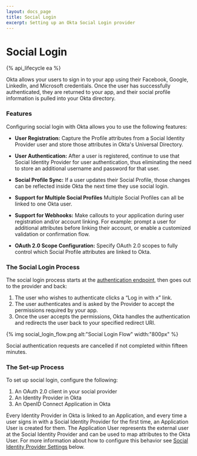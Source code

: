 ```yaml
---
layout: docs_page
title: Social Login
excerpt: Setting up an Okta Social Login provider
---
```


# Social Login

{% api_lifecycle ea %}

Okta allows your users to sign in to your app using their Facebook, Google, LinkedIn, and Microsoft credentials. Once the user has successfully authenticated, they are returned to your app, and their social profile information is pulled into your Okta directory.

### Features

Configuring social login with Okta allows you to use the following features:

* **User Registration:** Capture the Profile attributes from a Social Identity Provider user and store those attributes in Okta's Universal Directory.

* **User Authentication:** After a user is registered, continue to use that Social Identity Provider for user authentication, thus eliminating the need to store an additional username and password for that user.

* **Social Profile Sync:** If a user updates their Social Profile, those changes can be reflected inside Okta the next time they use social login.

* **Support for Multiple Social Profiles** Multiple Social Profiles can all be linked to one Okta user.

* **Support for Webhooks:** Make callouts to your application during user registration and/or account linking. For example: prompt a user for additional attributes before linking their account, or enable a customized validation or confirmation flow.

* **OAuth 2.0 Scope Configuration:** Specify OAuth 2.0 scopes to fully control which Social Profile attributes are linked to Okta. 

### The Social Login Process

The social login process starts at the [authentication endpoint](/docs/api/resources/oidc.html#authentication-request), then goes out to the provider and back:

1. The user who wishes to authenticate clicks a “Log in with x” link.
2. The user authenticates and is asked by the Provider to accept the permissions required by your app.
3. Once the user accepts the permissions, Okta handles the authentication and redirects the user back to your specified redirect URI.

{% img social_login_flow.png alt:"Social Login Flow" width:"800px" %}

<!-- Source for image. Generated using http://www.plantuml.com/plantuml/uml/

@startuml
skinparam monochrome true

participant "Okta" as ok
participant "User Agent" as ua
participant "Social Identity Provider" as idp

ua -> ok: Get /oauth2/v1/authorize
ok -> ua: 302 to IdP's Authorize Endpoint + state
ua -> idp: GET IdP's Authorize Endpoint + state
ua <-> idp: User authenticates
idp -> ua: 302 to /oauth2/v1/authorize/callback + state  + code
ua -> ok: GET /oauth2/v1/authorize/callback + state  + code
ok -> ua: 302 to redirect_uri
@enduml
-->

Social authentication requests are cancelled if not completed within fifteen minutes.

### The Set-up Process

To set up social login, configure the following: 

1. An OAuth 2.0 client in your social provider
2. An Identity Provider in Okta
3. An OpenID Connect Application in Okta

Every Identity Provider in Okta is linked to an Application, and every time a user signs in with a Social Identity Provider for the first time, an Application User is created for them. The Application User represents the external user at the Social Identity Provider and can be used to map attributes to the Okta User. For more information about how to configure this behavior see [Social Identity Provider Settings](#social-idp-settings) below.













